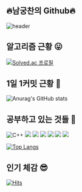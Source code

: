 ## 🔥남궁찬의 Github🔥


 
![header](https://capsule-render.vercel.app/api?type=waving&color=auto&height=300&section=header&text=찬남궁의%20Github&fontSize=40)
  
## 알고리즘 근황 😛


 
[![Solved.ac
프로필](http://mazassumnida.wtf/api/v2/generate_badge?boj=ngchaneok)](https://solved.ac/ngchaneok)

## 1일 1커밋 근황 🧐


 
![Anurag's GitHub stats](https://github-readme-stats.vercel.app/api?username=Chan531&&show_icons=true&theme=gruvbox_light) 
 
## 공부하고 있는 것들 🔧

 
![C++](https://img.shields.io/badge/c++-%2300599C.svg?style=for-the-badge&logo=c%2B%2B&logoColor=white) 
<img src="https://img.shields.io/badge/java-007396?style=for-the-badge&logo=java&logoColor=white">
<img src="https://img.shields.io/badge/javascript-F7DF1E?style=for-the-badge&logo=javascript&logoColor=black">
<img src="https://img.shields.io/badge/mysql-4479A1?style=for-the-badge&logo=mysql&logoColor=white">
<img src="https://img.shields.io/badge/node.js-339933?style=for-the-badge&logo=Node.js&logoColor=white">
<img src="https://img.shields.io/badge/git-F05032?style=for-the-badge&logo=git&logoColor=white">
<img src="https://img.shields.io/badge/Spring-6DB33F?style=for-the-badge&logo=Spring&logoColor=white">

[![Top Langs](https://github-readme-stats.vercel.app/api/top-langs/?username=Chan531&layout=compact)](https://github.com/anuraghazra/github-readme-stats)
 
## 인기 체감 😎
 
[![Hits](https://hits.seeyoufarm.com/api/count/incr/badge.svg?url=https%3A%2F%2Fgithub.com%2FChan531&count_bg=%2379C83D&title_bg=%23555555&icon=&icon_color=%23E7E7E7&title=hits&edge_flat=false)](https://hits.seeyoufarm.com)
  

